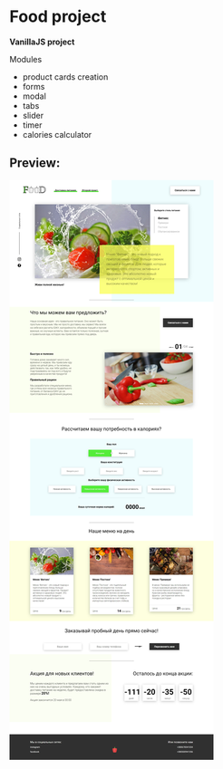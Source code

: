 # Food project

**VanillaJS project**

Modules
+ product cards creation
+ forms
+ modal
+ tabs
+ slider
+ timer
+ calories calculator

## Preview:
![Preview](https://github.com/RostyslavWeb/Food/blob/master/food-index.jpg)
